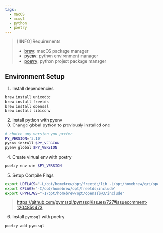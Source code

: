 ```yaml
---
tags:
  - macOS
  - mssql
  - python
  - poetry
---
```



> [!INFO] Requirements
> * [brew](https://brew.sh/): macOS package manager
> * [pyenv](https://github.com/pyenv/pyenv): python environment manager
> * [poetry](https://python-poetry.org/): python project package manager

## Environment Setup

1. Install dependencies 

```bash
brew install unixodbc
brew install freetds
brew install openssl
brew install libiconv
```

2. Install python with pyenv
3. Change global python to previously installed one

```bash
# choice any version you prefer
PY_VERSION='3.10'
pyenv install $PY_VERSION
pyenv global $PY_VERSION
```

4. Create virtual env with poetry

```bash
poetry env use $PY_VERSION
```

5. Setup Compile Flags

```bash
export LDFLAGS="-L/opt/homebrew/opt/freetds/lib -L/opt/homebrew/opt/openssl@3/lib"
export CFLAGS="-I/opt/homebrew/opt/freetds/include"
export CPPFLAGS="-I/opt/homebrew/opt/openssl@3/include"
```

>  https://github.com/pymssql/pymssql/issues/727#issuecomment-1204850473

6. Install `pymssql` with poetry

```bash
poetry add pymssql
```